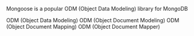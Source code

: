 Mongoose is a popular ODM (Object Data Modeling) library for MongoDB

ODM (Object Data Modeling)
ODM (Object Document Modeling)
ODM (Object Document Mapping)
ODM (Object Document Mapper)